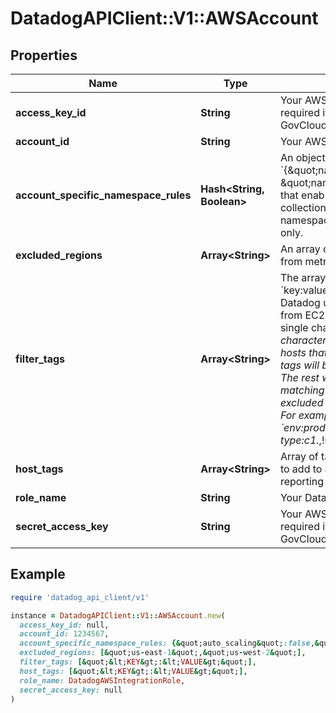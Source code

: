 # DatadogAPIClient::V1::AWSAccount

## Properties

| Name | Type | Description | Notes |
| ---- | ---- | ----------- | ----- |
| **access_key_id** | **String** | Your AWS access key ID. Only required if your AWS account is a GovCloud or China account. | [optional] |
| **account_id** | **String** | Your AWS Account ID without dashes. | [optional] |
| **account_specific_namespace_rules** | **Hash&lt;String, Boolean&gt;** | An object, (in the form &#x60;{\&quot;namespace1\&quot;:true/false, \&quot;namespace2\&quot;:true/false}&#x60;), that enables or disables metric collection for specific AWS namespaces for this AWS account only. | [optional] |
| **excluded_regions** | **Array&lt;String&gt;** | An array of AWS regions to exclude from metrics collection. | [optional] |
| **filter_tags** | **Array&lt;String&gt;** | The array of EC2 tags (in the form &#x60;key:value&#x60;) defines a filter that Datadog uses when collecting metrics from EC2. Wildcards, such as &#x60;?&#x60; (for single characters) and &#x60;*&#x60; (for multiple characters) can also be used. Only hosts that match one of the defined tags will be imported into Datadog. The rest will be ignored. Host matching a given tag can also be excluded by adding &#x60;!&#x60; before the tag. For example, &#x60;env:production,instance-type:c1.*,!region:us-east-1&#x60; | [optional] |
| **host_tags** | **Array&lt;String&gt;** | Array of tags (in the form &#x60;key:value&#x60;) to add to all hosts and metrics reporting through this integration. | [optional] |
| **role_name** | **String** | Your Datadog role delegation name. | [optional] |
| **secret_access_key** | **String** | Your AWS secret access key. Only required if your AWS account is a GovCloud or China account. | [optional] |

## Example

```ruby
require 'datadog_api_client/v1'

instance = DatadogAPIClient::V1::AWSAccount.new(
  access_key_id: null,
  account_id: 1234567,
  account_specific_namespace_rules: {&quot;auto_scaling&quot;:false,&quot;opswork&quot;:false},
  excluded_regions: [&quot;us-east-1&quot;,&quot;us-west-2&quot;],
  filter_tags: [&quot;&lt;KEY&gt;:&lt;VALUE&gt;&quot;],
  host_tags: [&quot;&lt;KEY&gt;:&lt;VALUE&gt;&quot;],
  role_name: DatadogAWSIntegrationRole,
  secret_access_key: null
)
```

